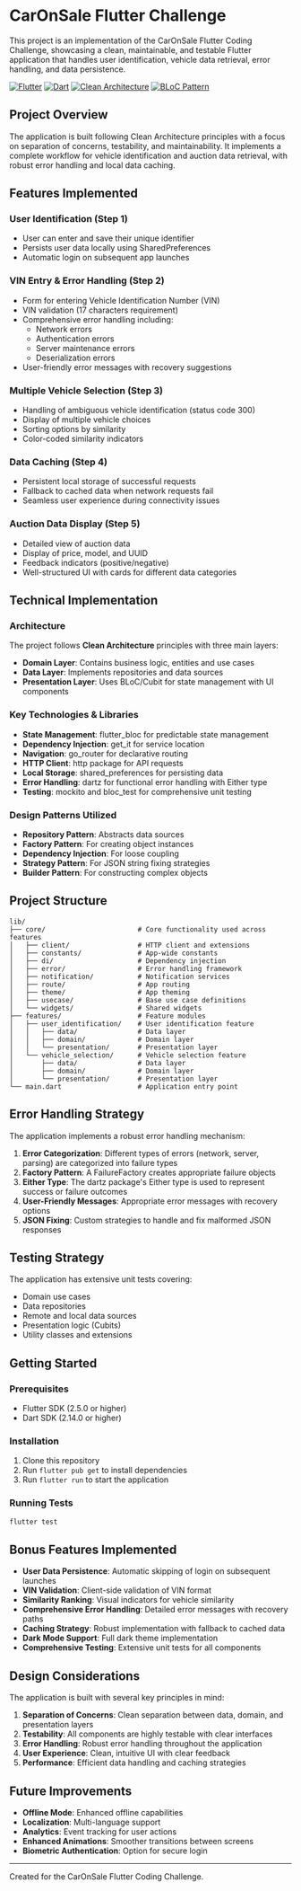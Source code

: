 # CarOnSale Flutter Challenge

This project is an implementation of the CarOnSale Flutter Coding Challenge, showcasing a clean, maintainable, and testable Flutter application that handles user identification, vehicle data retrieval, error handling, and data persistence.

[![Flutter](https://img.shields.io/badge/Flutter-02569B?style=for-the-badge&logo=flutter&logoColor=white)](https://flutter.dev/)
[![Dart](https://img.shields.io/badge/Dart-0175C2?style=for-the-badge&logo=dart&logoColor=white)](https://dart.dev/)
[![Clean Architecture](https://img.shields.io/badge/Clean-Architecture-success)](https://blog.cleancoder.com/uncle-bob/2012/08/13/the-clean-architecture.html)
[![BLoC Pattern](https://img.shields.io/badge/BLoC-Pattern-blue)](https://bloclibrary.dev/)

## Project Overview

The application is built following Clean Architecture principles with a focus on separation of concerns, testability, and maintainability. It implements a complete workflow for vehicle identification and auction data retrieval, with robust error handling and local data caching.

## Features Implemented

### User Identification (Step 1)
- User can enter and save their unique identifier
- Persists user data locally using SharedPreferences
- Automatic login on subsequent app launches

### VIN Entry & Error Handling (Step 2)
- Form for entering Vehicle Identification Number (VIN)
- VIN validation (17 characters requirement)
- Comprehensive error handling including:
  - Network errors
  - Authentication errors
  - Server maintenance errors
  - Deserialization errors
- User-friendly error messages with recovery suggestions

### Multiple Vehicle Selection (Step 3)
- Handling of ambiguous vehicle identification (status code 300)
- Display of multiple vehicle choices
- Sorting options by similarity
- Color-coded similarity indicators

### Data Caching (Step 4)
- Persistent local storage of successful requests
- Fallback to cached data when network requests fail
- Seamless user experience during connectivity issues

### Auction Data Display (Step 5)
- Detailed view of auction data
- Display of price, model, and UUID
- Feedback indicators (positive/negative)
- Well-structured UI with cards for different data categories

## Technical Implementation

### Architecture
The project follows **Clean Architecture** principles with three main layers:
- **Domain Layer**: Contains business logic, entities and use cases
- **Data Layer**: Implements repositories and data sources
- **Presentation Layer**: Uses BLoC/Cubit for state management with UI components

### Key Technologies & Libraries
- **State Management**: flutter_bloc for predictable state management
- **Dependency Injection**: get_it for service location
- **Navigation**: go_router for declarative routing
- **HTTP Client**: http package for API requests
- **Local Storage**: shared_preferences for persisting data
- **Error Handling**: dartz for functional error handling with Either type
- **Testing**: mockito and bloc_test for comprehensive unit testing

### Design Patterns Utilized
- **Repository Pattern**: Abstracts data sources
- **Factory Pattern**: For creating object instances
- **Dependency Injection**: For loose coupling
- **Strategy Pattern**: For JSON string fixing strategies
- **Builder Pattern**: For constructing complex objects

## Project Structure

```
lib/
├── core/                       # Core functionality used across features
│   ├── client/                 # HTTP client and extensions
│   ├── constants/              # App-wide constants
│   ├── di/                     # Dependency injection
│   ├── error/                  # Error handling framework
│   ├── notification/           # Notification services
│   ├── route/                  # App routing
│   ├── theme/                  # App theming
│   ├── usecase/                # Base use case definitions
│   └── widgets/                # Shared widgets
├── features/                   # Feature modules
│   ├── user_identification/    # User identification feature
│   │   ├── data/               # Data layer
│   │   ├── domain/             # Domain layer
│   │   └── presentation/       # Presentation layer
│   └── vehicle_selection/      # Vehicle selection feature
│       ├── data/               # Data layer
│       ├── domain/             # Domain layer
│       └── presentation/       # Presentation layer
└── main.dart                   # Application entry point
```

## Error Handling Strategy

The application implements a robust error handling mechanism:

1. **Error Categorization**: Different types of errors (network, server, parsing) are categorized into failure types
2. **Factory Pattern**: A FailureFactory creates appropriate failure objects
3. **Either Type**: The dartz package's Either type is used to represent success or failure outcomes
4. **User-Friendly Messages**: Appropriate error messages with recovery options
5. **JSON Fixing**: Custom strategies to handle and fix malformed JSON responses

## Testing Strategy

The application has extensive unit tests covering:
- Domain use cases
- Data repositories
- Remote and local data sources
- Presentation logic (Cubits)
- Utility classes and extensions

## Getting Started

### Prerequisites
- Flutter SDK (2.5.0 or higher)
- Dart SDK (2.14.0 or higher)

### Installation
1. Clone this repository
2. Run `flutter pub get` to install dependencies
3. Run `flutter run` to start the application

### Running Tests
```bash
flutter test
```

## Bonus Features Implemented

- **User Data Persistence**: Automatic skipping of login on subsequent launches
- **VIN Validation**: Client-side validation of VIN format
- **Similarity Ranking**: Visual indicators for vehicle similarity
- **Comprehensive Error Handling**: Detailed error messages with recovery paths
- **Caching Strategy**: Robust implementation with fallback to cached data
- **Dark Mode Support**: Full dark theme implementation
- **Comprehensive Testing**: Extensive unit tests for all components

## Design Considerations

The application is built with several key principles in mind:

1. **Separation of Concerns**: Clean separation between data, domain, and presentation layers
2. **Testability**: All components are highly testable with clear interfaces
3. **Error Handling**: Robust error handling throughout the application
4. **User Experience**: Clean, intuitive UI with clear feedback
5. **Performance**: Efficient data handling and caching strategies

## Future Improvements

- **Offline Mode**: Enhanced offline capabilities
- **Localization**: Multi-language support
- **Analytics**: Event tracking for user actions
- **Enhanced Animations**: Smoother transitions between screens
- **Biometric Authentication**: Option for secure login

---

Created for the CarOnSale Flutter Coding Challenge.